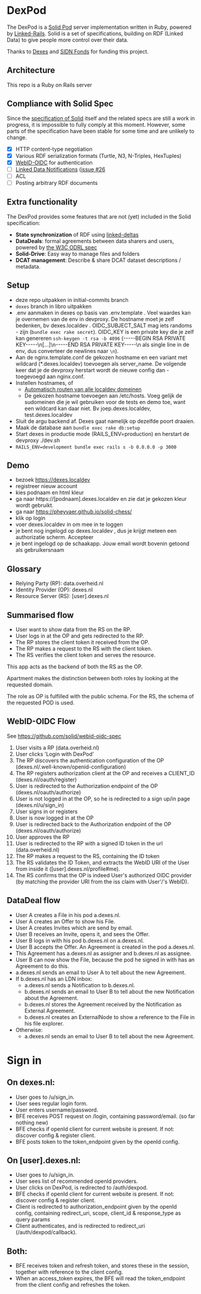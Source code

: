 # DexPod

The DexPod is a [Solid Pod](https://solidproject.org/) server implementation written in Ruby, powered by [Linked-Rails](https://github.com/ontola/linked_rails).
Solid is a set of specifications, building on RDF (Linked Data) to give people more control over their data.

Thanks to [Dexes](https://dexes.nl) and [SIDN Fonds](https://www.sidnfonds.nl/projecten/solid-starter) for funding this project.

## Architecture

This repo is a Ruby on Rails server

## Compliance with Solid Spec

Since the [specification of Solid](https://solid.github.io/specification/) itself and the related specs are still a work in progress, it is impossible to fully comply at this moment.
However, some parts of the specification have been stable for some time and are unlikely to change.

- [x] HTTP content-type negotiation
- [x] Various RDF serialization formats (Turtle, N3, N-Triples, HexTuples)
- [x] [WebID-OIDC](https://solid.github.io/specification/webid-oidc/) for authentication
- [ ] [Linked Data Notifications](https://www.w3.org/TR/ldn/) ([issue #26](https://gitlab.com/ontola/dexpod/-/issues/26)
- [ ] ACL
- [ ] Posting arbitrary RDF documents

## Extra functionality

The DexPod provides some features that are not (yet) included in the Solid specification:

- **State synchronization** of RDF using [linked-deltas](https://github.com/ontola/linked-delta)
- **DataDeals**: formal agreements between data sharers and users, powered by [the W3C ODRL spec](https://www.w3.org/TR/odrl-model/)
- **Solid-Drive**: Easy way to manage files and folders
- **DCAT management**: Describe & share DCAT dataset descriptions / metadata.

## Setup
- deze repo uitpakken in initial-commits branch
- `dexes` branch in libro uitpakken
- .env aanmaken in dexes op basis van .env.template . Veel waardes kan je overnemen van de env in devproxy. De hostname moet je zelf bedenken, bv dexes.localdev . OIDC_SUBJECT_SALT mag iets randoms - zijn (`bundle exec rake secret`). OIDC_KEY is een private key die je zelf kan genereren `ssh-keygen -t rsa -b 4096` (-----BEGIN RSA PRIVATE KEY-----\n[...]\n-----END RSA PRIVATE KEY-----\n  als single line in de env, dus converteer de newlines naar `\n`).
- Aan de nginx.template.conf de gekozen hostname en een variant met wildcard (*.dexes.localdev) toevoegen als server_name. De volgende keer dat je de devproxy herstart wordt de nieuwe config dan - toegevoegd aan nginx.conf.
- Instellen hostnames, of
  - [Automatisch routen van alle localdev domeinen](https://qiita.com/bmj0114/items/9c24d863bcab1a634503)
  - De gekozen hostname toevoegen aan /etc/hosts. Voeg gelijk de sudomeinen die je wil gebruiken voor de tests en demo toe, want een wildcard kan daar niet. Bv joep.dexes.localdev, test.dexes.localdev
- Sluit de argu backend af. Dexes gaat namelijk op dezelfde poort draaien.
- Maak de database aan `bundle exec rake db:setup`
- Start dexes in productie mode (RAILS_ENV=production) en herstart de devproxy ./dev.sh
- `RAILS_ENV=development bundle exec rails s -b 0.0.0.0 -p 3000`

## Demo
- bezoek https://dexes.localdev
- registreer nieuw account
- kies podnaam en html kleur
- ga naar https://[podnaam].dexes.localdev en zie dat je gekozen kleur wordt gebruikt.
- ga naar https://pheyvaer.github.io/solid-chess/
- klik op login
- voer dexes.localdev in om mee in te loggen
- je bent nog ingelogd op dexes.localdev , dus je krijgt meteen een authorizatie scherm. Accepteer
- je bent ingelogd op de schaakapp. Jouw email wordt bovenin getoond als gebruikersnaam

## Glossary
* Relying Party (RP): data.overheid.nl
* Identity Provider (OP): dexes.nl
* Resource Server (RS): [user].dexes.nl

## Summarised flow
* User want to show data from the RS on the RP.
* User logs in at the OP and gets redirected to the RP.
* The RP stores the client token it received from the OP.
* The RP makes a request to the RS with the client token.
* The RS verifies the client token and serves the resource.

This app acts as the backend of both the RS as the OP.

Apartment makes the distinction between both roles by looking at the requested domain.

The role as OP is fulfilled with the public schema. For the RS, the schema of the requested POD is used.

## WebID-OIDC Flow
See https://github.com/solid/webid-oidc-spec
1) User visits a RP (data.overheid.nl)
2) User clicks 'Login with DexPod'
3) The RP discovers the authentication configuration of the OP (dexes.nl/.well-known/openid-configuration)
4) The RP registers authorization client at the OP and receives a CLIENT_ID (dexes.nl/oauth/register)
5) User is redirected to the Authorization endpoint of the OP (dexes.nl/oauth/authorize)
6) User is not logged in at the OP, so he is redirected to a sign up/in page (dexes.nl/u/sign_in)
7) User signs in or registers
8) User is now logged in at the OP
9) User is redirected back to the Authorization endpoint of the OP (dexes.nl/oauth/authorize)
10) User approves the RP
11) User is redirected to the RP with a signed ID token in the url (data.overheid.nl)
12) The RP makes a request to the RS, containing the ID token
13) The RS validates the ID Token, and extracts the WebID URI of the User from inside it ([user].dexes.nl/profile#me).
14) The RS confirms that the OP is indeed User's authorized OIDC provider (by matching the provider URI from the iss claim with User'/'s WebID).

## DataDeal flow
* User A creates a File in his pod a.dexes.nl.
* User A creates an Offer to show his File.
* User A creates Invites which are send by email.
* User B receives an Invite, opens it, and sees the Offer.
* User B logs in with his pod b.dexes.nl on a.dexes.nl.
* User B accepts the Offer. An Agreement is created in the pod a.dexes.nl.
* This Agreement has a.dexes.nl as assigner and b.dexes.nl as assignee.
* User B can now show the File, because the pod he signed in with has an Agreement to do this.
* a.dexes.nl sends an email to User A to tell about the new Agreement.
* If b.dexes.nl has an LDN inbox:
    * a.dexes.nl sends a Notification to b.dexes.nl.
    * b.dexes.nl sends an email to User B to tell about the new Notification about the Agreement.
    * b.dexes.nl stores the Agreement received by the Notification as External Agreement.
    * b.dexes.nl creates an ExternalNode to show a reference to the File in his file explorer.
* Otherwise:
    * a.dexes.nl sends an email to User B to tell about the new Agreement.

# Sign in
## On dexes.nl:
* User goes to /u/sign_in.
* User sees regular login form.
* User enters username/password.
* BFE receives POST request on /login, containing password/email. (so far nothing new)
* BFE checks if openId client for current website is present. If not: discover config & register client.
* BFE posts token to the token_endpoint given by the openId config.

## On [user].dexes.nl:
* User goes to /u/sign_in.
* User sees list of recommended openId providers.
* User clicks on DexPod, is redirected to /auth/dexpod.
* BFE checks if openId client for current website is present. If not: discover config & register client.
* Client is redirected to authorization_endpoint given by the openId config, containing redirect_uri, scope, client_id & response_type as query params
* Client authenticates, and is redirected to redirect_uri (/auth/dexpod/callback).

## Both:
* BFE receives token and refresh token, and stores these in the session, together with reference to the client config.
* When an access_token expires, the BFE will read the token_endpoint from the client config and refreshes the token.
